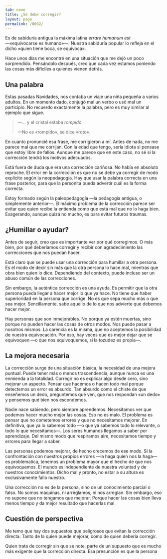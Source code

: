 ```yaml
---
tab: none
title: ¿Se debe corregir?
layout: page
permalink: /0002/
---
```


Es de sabiduría antigua la máxima latina _errare humanum est_ —«equivocarse es humano»—. Nuestra sabiduría popular lo refleja en el dicho «quien tiene boca, se equivoca».

Hace unos días me encontré en una situación que me dejó un poco sorprendido. Pensándolo después, creo que cada vez estamos poniendo las cosas más difíciles a quienes vienen detrás.

## Una palabra

Estas pasadas Navidades, nos contaba un viaje una niña pequeña a varios adultos. En un momento dado, conjugó mal un verbo o usó mal un participio. No recuerdo exactamente la palabra, pero es muy similar al ejemplo que sigue.

> —... y el cristal estaba _rompido_.
>
> —No es «rompido», se dice «roto».

En cuanto pronuncié esa frase, me corrigieron a mí. Antes de nada, no me parece mal que me corrijan. Con la edad que tengo, sería idiota si pensase que estoy libre de fallos. Aunque me parece que en este caso, no sé si la corrección tendrá los motivos adecuados.

Está fuera de duda que era una corrección cariñosa. No había en absoluto reproche. El error en la corrección es que no se debe ya corregir de modo explícito según la neopedagogía. Hay que usar la palabra correcta en una frase posterior, para que la personita pueda advertir cuál es la forma correcta.

Estoy formado según la paleopedagogía —la pedagogía antigua, o simplemente anterior—. El máximo problema de la corrección parece ser evitar que quien recibe la entienda como que está mal que no lo haga bien. Exagerando, aunque quizá no mucho, es para evitar futuros traumas.

## ¿Humillar o ayudar?

Antes de seguir, creo que es importante ver por qué corregimos. O más bien, por qué deberíamos corregir y recibir con agradecimiento las correcciones que nos puedan hacer.

Está claro que se puede usar una corrección para humillar a otra persona. Es el modo de decir sin más que la otra persona lo hace mal, mientras que obra bien quien lo dice. Dependiendo del contexto, puede incluso ser un abuso común de las correcciones.

Sin embargo, la auténtica corrección es una ayuda. Es permitir que la otra persona pueda llegar a hacer mejor lo que ya hace. No tiene que haber superioridad en la persona que corrige. No es que sepa mucho más o que sea mejor. Sencillamente, sabe aquello de lo que nos advierte que debemos hacer mejor.

Hay personas que son inmejorables. No porque ya estén muertas, sino porque no pueden hacer las cosas de otros modos. Nos puede pasar a nosotros mismos. La carencia es la misma, que no aceptemos la posibilidad de nuestra equivocación. Por eso, hay veces que es mejor dejar que se equivoquen —o que nos equivoquemos, si la tozudez es propia—.

## La mejora necesaria

La corrección surge de una situación básica, la necesidad de una mejora puntual. Puede tener más o menos trascendencia, aunque nunca es una enmienda a la totalidad. Corregir no es explicar algo desde cero, sino mejorar un aspecto. Pensar que hacemos o hacen todo mal porque detectemos un error es absurdo. Tan absurdo como el chiste de que enseñemos un dedo, preguntemos qué ven, que nos respondan «un dedo» y pensemos qué bien nos escondemos.

Nadie nace sabiendo, pero siempre aprendemos. Necesitamos ver que podemos hacer mucho mejor las cosas. Eso no es malo. El problema es pensar que no cometemos errores y que no necesitamos mejorar. En definitiva, que ya lo sabemos todo —o que ya sabemos todo lo relevante, o todo lo que necesitamos—. Los seres humanos llegamos a saber por aprendizaje. Del mismo modo que respiramos aire, necesitamos tiempo y errores para llegar a saber.

Las personas podemos mejorar, de hecho crecemos de ese modo. Si la confrontación con nuestros propios errores —la haga quien nos la haga— es problematica, tenemos un problema mayor que el hecho de que nos equivoquemos. El mundo es independiente de nuestra voluntad y de nuestros conocimientos. Dicho mal y pronto, no estar a su altura es exclusivamente fallo nuestro.

Una corrección no es de la persona, sino de un conocimiento parcial o falso. No somos máquinas, ni arreglamos, ni nos arreglan. Sin embargo, eso no supone que no tengamos que mejorar. Porque hacer las cosas bien lleva menos tiempo y da mejor resultado que hacerlas mal.

## Cuestión de perspectiva

Me temo que hay dos supuestos que peligrosos que evitan la corrección directa. Tanto de la quien puede mejorar, como de quien debería corregir.

Quien trata de corregir sin que se note, parte de un supuesto que es mucho más exigente que la corrección directa. Esa presunción es que la persona
